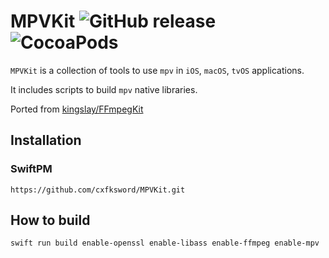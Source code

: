 # MPVKit ![GitHub release](https://img.shields.io/badge/release-v5.1-blue.svg) ![CocoaPods](https://img.shields.io/cocoapods/v/ffmpeg-kit-ios-min) 

`MPVKit` is a collection of tools to use `mpv` in `iOS`, `macOS`, `tvOS` applications.

It includes scripts to build `mpv` native libraries.


Ported from [kingslay/FFmpegKit](https://github.com/kingslay/FFmpegKit)

## Installation

### SwiftPM

```
https://github.com/cxfksword/MPVKit.git
```


## How to build

```bash
swift run build enable-openssl enable-libass enable-ffmpeg enable-mpv
```
